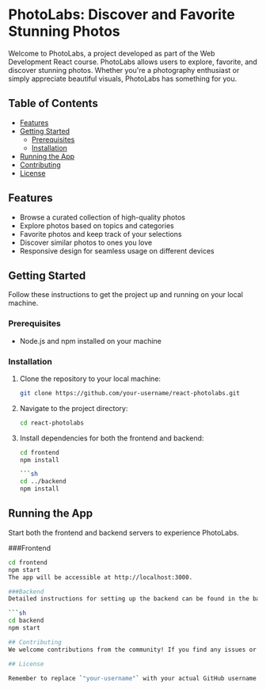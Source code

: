# PhotoLabs: Discover and Favorite Stunning Photos

Welcome to PhotoLabs, a project developed as part of the Web Development React course. PhotoLabs allows users to explore, favorite, and discover stunning photos. Whether you're a photography enthusiast or simply appreciate beautiful visuals, PhotoLabs has something for you.

## Table of Contents

- [Features](#features)
- [Getting Started](#getting-started)
  - [Prerequisites](#prerequisites)
  - [Installation](#installation)
- [Running the App](#running-the-app)
- [Contributing](#contributing)
- [License](#license)

## Features

- Browse a curated collection of high-quality photos
- Explore photos based on topics and categories
- Favorite photos and keep track of your selections
- Discover similar photos to ones you love
- Responsive design for seamless usage on different devices

## Getting Started

Follow these instructions to get the project up and running on your local machine.

### Prerequisites

- Node.js and npm installed on your machine

### Installation

1. Clone the repository to your local machine:

   ```sh
   git clone https://github.com/your-username/react-photolabs.git

2. Navigate to the project directory:

   ```sh
   cd react-photolabs

3. Install dependencies for both the frontend and backend:

   ```sh
   cd frontend
   npm install
   
   ```sh
   cd ../backend
   npm install

## Running the App

Start both the frontend and backend servers to experience PhotoLabs.

###Frontend
  ```sh
  cd frontend
  npm start
The app will be accessible at http://localhost:3000.

###Backend
Detailed instructions for setting up the backend can be found in the backend/readme file.

  ```sh
  cd backend
  npm start

## Contributing
We welcome contributions from the community! If you find any issues or have ideas for improvements, feel free to submit a pull request.

## License

Remember to replace `"your-username"` with your actual GitHub username in the clone URL. Additionally, you can create a `CONTRIBUTING.md` file to outline specific guidelines for contributing to your project if desired.

